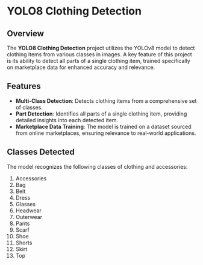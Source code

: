 # YOLO8 Clothing Detection

## Overview
The **YOLO8 Clothing Detection** project utilizes the YOLOv8 model to detect clothing items from various classes in images. A key feature of this project is its ability to detect all parts of a single clothing item, trained specifically on marketplace data for enhanced accuracy and relevance.

## Features
- **Multi-Class Detection**: Detects clothing items from a comprehensive set of classes.
- **Part Detection**: Identifies all parts of a single clothing item, providing detailed insights into each detected item.
- **Marketplace Data Training**: The model is trained on a dataset sourced from online marketplaces, ensuring relevance to real-world applications.

## Classes Detected
The model recognizes the following classes of clothing and accessories:
1. Accessories
2. Bag
3. Belt
4. Dress
5. Glasses
6. Headwear
7. Outerwear
8. Pants
9. Scarf
10. Shoe
11. Shorts
12. Skirt
13. Top
